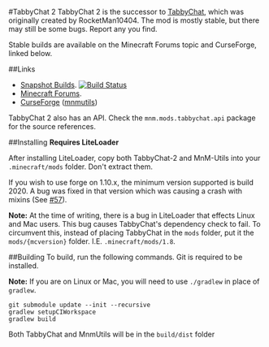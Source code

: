 #TabbyChat 2
TabbyChat 2 is the successor to [TabbyChat](http://github.com/killjoy1221/tabbychat), which was originally created by RocketMan10404.  The mod is mostly stable, but there may still be some bugs. Report any you find.
 
Stable builds are available on the Minecraft Forums topic and CurseForge, linked below.

##Links
- [Snapshot Builds](https://drone.io/github.com/killjoy1221/TabbyChat-2/files). [![Build Status](https://drone.io/github.com/killjoy1221/TabbyChat-2/status.png)](https://drone.io/github.com/killjoy1221/TabbyChat-2/latest)
- [Minecraft Forums](http://www.minecraftforum.net/forums/mapping-and-modding/minecraft-mods/2181597-n).
- [CurseForge](https://minecraft.curseforge.com/projects/tabbychat-2) ([mnmutils](https://minecraft.curseforge.com/projects/mnmutils))

TabbyChat 2 also has an API. Check the `mnm.mods.tabbychat.api` package for the source references.

##Installing
**Requires LiteLoader**

After installing LiteLoader, copy both TabbyChat-2 and MnM-Utils into your `.minecraft/mods` folder. Don't extract them.

If you wish to use forge on 1.10.x, the minimum version supported is build 2020. A bug was fixed in that version which was causing a crash with mixins (See [#57](../../issues/57)).

**Note:** At the time of writing, there is a bug in LiteLoader that effects Linux and Mac users. This bug causes TabbyChat's dependency check to fail. To circumvent this, instead of placing TabbyChat in the `mods` folder, put it the `mods/{mcversion}` folder. I.E. `.minecraft/mods/1.8`.

##Building
To build, run the following commands. Git is required to be installed.

**Note:** If you are on Linux or Mac, you will need to use `./gradlew` in place of `gradlew`.
```
git submodule update --init --recursive
gradlew setupCIWorkspace
gradlew build
```
Both TabbyChat and MnmUtils will be in the `build/dist` folder

